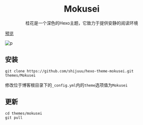 <h1 align="center">Mokusei</h1>
<p align="center">桂花是一个深色的Hexo主题，它致力于提供安静的阅读环境</p>

[预览](https://blog.shijukun.com)   

![p](https://raw.githubusercontent.com/shijuuu/hexo-theme-mokusei/master/other/p.jpg)

## 安装


```
git clone https://github.com/shijuuu/hexo-theme-mokusei.git themes/Mokusei
```
修改位于博客根目录下的<code>_config.yml</code>内的<code>theme</code>选项值为<code>Mokusei</code>

## 更新

```
cd themes/mokusei
git pull
```

